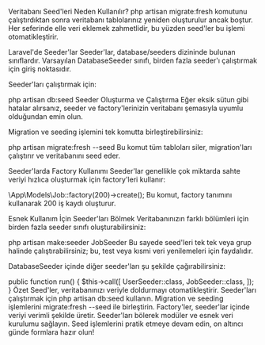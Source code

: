 Veritabanı Seed'leri Neden Kullanılır?
php artisan migrate:fresh komutunu çalıştırdıktan sonra veritabanı tablolarınız yeniden oluşturulur ancak boştur. Her seferinde elle veri eklemek zahmetlidir, bu yüzden seed'ler bu işlemi otomatikleştirir.

Laravel'de Seeder'lar
Seeder'lar, database/seeders dizininde bulunan sınıflardır. Varsayılan DatabaseSeeder sınıfı, birden fazla seeder'ı çalıştırmak için giriş noktasıdır.

Seeder'ları çalıştırmak için:

php artisan db:seed
Seeder Oluşturma ve Çalıştırma
Eğer eksik sütun gibi hatalar alırsanız, seeder ve factory'lerinizin veritabanı şemasıyla uyumlu olduğundan emin olun.

Migration ve seeding işlemini tek komutta birleştirebilirsiniz:

php artisan migrate:fresh --seed
Bu komut tüm tabloları siler, migration'ları çalıştırır ve veritabanını seed eder.

Seeder'larda Factory Kullanımı
Seeder'lar genellikle çok miktarda sahte veriyi hızlıca oluşturmak için factory'leri kullanır:

\App\Models\Job::factory(200)->create();
Bu komut, factory tanımını kullanarak 200 iş kaydı oluşturur.

Esnek Kullanım İçin Seeder'ları Bölmek
Veritabanınızın farklı bölümleri için birden fazla seeder sınıfı oluşturabilirsiniz:

php artisan make:seeder JobSeeder
Bu sayede seed'leri tek tek veya grup halinde çalıştırabilirsiniz; bu, test veya kısmi veri yenilemeleri için faydalıdır.

DatabaseSeeder içinde diğer seeder'ları şu şekilde çağırabilirsiniz:

public function run()
{
    $this->call([
        UserSeeder::class,
        JobSeeder::class,
    ]);
}
Özet
Seed'ler, veritabanınızı veriyle doldurmayı otomatikleştirir.
Seeder'ları çalıştırmak için php artisan db:seed kullanın.
Migration ve seeding işlemlerini migrate:fresh --seed ile birleştirin.
Factory'ler, seeder'lar içinde veriyi verimli şekilde üretir.
Seeder'ları bölerek modüler ve esnek veri kurulumu sağlayın.
Seed işlemlerini pratik etmeye devam edin, on altıncı günde formlara hazır olun!
